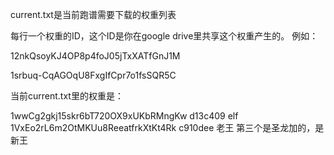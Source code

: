 
current.txt是当前跑谱需要下载的权重列表

每行一个权重的ID，这个ID是你在google drive里共享这个权重产生的。
例如：

12nkQsoyKJ4OP8p4foJ05jTxXATfGnJ1M

1srbuq-CqAGOqU8FxgIfCpr7o1fsSQR5C

当前current.txt里的权重是：


1wwCg2gkj15skr6bT720OX9xUKbRMngKw  d13c409  elf
1VxEo2rL6m2OtMKUu8ReeatfrkXtKt4Rk  c910dee  老王
第三个是圣龙加的，是新王
